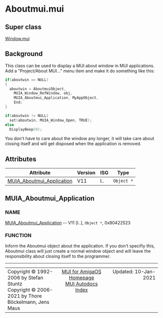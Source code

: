 # Aboutmui.mui
## Super class
[Window.mui](MUI_Window.md)
## Background
This class can be used to display a MUI about window in MUI applications. Add a
"Project/About MUI..." menu item and make it do something like this:

```c++
if(aboutwin == NULL)
{
  aboutwin = AboutmuiObject,
    MUIA_Window_RefWindow, obj,
    MUIA_Aboutmui_Application, MyAppObject,
    End;
}

if(aboutwin != NULL)
  set(aboutwin, MUIA_Window_Open, TRUE);
else
  DisplayBeep(0);
```

You don't have to care about the window any longer, it will take care about
closing itself and will get disposed when the application is removed.
## Attributes
Attribute|Version|ISG|Type
---------|-------|---|----
[MUIA_Aboutmui_Application](MUI_Aboutmui.md/#MUIA_Aboutmui_Application)|V11|I..|`Object *`

## MUIA_Aboutmui_Application
### NAME
[MUIA_Aboutmui_Application](MUI_Aboutmui.md/#MUIA_Aboutmui_Application) -- V11 [I..], `Object *`, 0x80422523

### FUNCTION
Inform the Aboutmui object about the application. If you don't specifiy this,
Aboutmui class will just create a normal window object and will leave the
responsibility about closing itself to the programmer.

----
<table class='compact' style='border: none; border-spacing: 0px; margin: 0px' width='100%'>
<tr>
<td style='text-align: left; vertical-align: top' width='33%'>Copyright &copy 1992-2006 by Stefan Stuntz<br>Copyright &copy 2006-2021 by Thore B&ouml;ckelmann, Jens Maus</TD>
<td style='text-align: center; vertical-align: top' width='33%'>
<a href=https://github.com/amiga-mui/muidev>MUI for AmigaOS Homepage</a><br>
<a href=https://github.com/amiga-mui/muidev/blob/master/autodocs/autodocs.md>MUI Autodocs Index</a>
</td>
<td style='text-align: right; vertical-align: top' width='33%'>Updated: 10-Jan-2021</td>
</tr>
</table>
